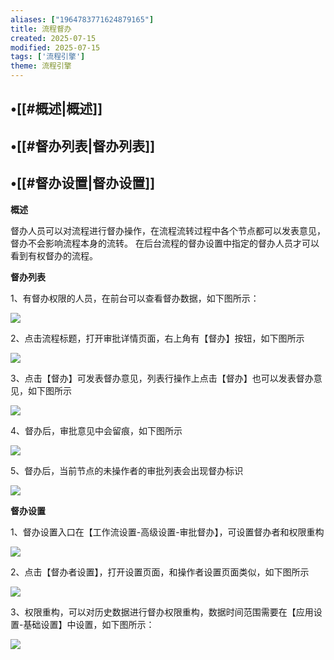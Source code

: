 ```yaml
---
aliases: ["1964783771624879165"]
title: 流程督办
created: 2025-07-15
modified: 2025-07-15
tags: ['流程引擎']
theme: 流程引擎
---
```


## •[[#概述|概述]]

## •[[#督办列表|督办列表]]

## •[[#督办设置|督办设置]]

**概述**

督办人员可以对流程进行督办操作，在流程流转过程中各个节点都可以发表意见，督办不会影响流程本身的流转。 在后台流程的督办设置中指定的督办人员才可以看到有权督办的流程。

**督办列表**

1、有督办权限的人员，在前台可以查看督办数据，如下图所示：

![](eb91b0a91a3c12bb6d1db23f00cb37ac.jpg)

2、点击流程标题，打开审批详情页面，右上角有【督办】按钮，如下图所示

![](6fb10b4459a4bb849adeaf2c2876074a.jpg)

3、点击【督办】可发表督办意见，列表行操作上点击【督办】也可以发表督办意见，如下图所示

![](7fb007edec6e8311bfd2c047988231d4.jpg)

4、督办后，审批意见中会留痕，如下图所示

![](11f9feb9c7c0f153d88056d0cba92764.jpg)

5、督办后，当前节点的未操作者的审批列表会出现督办标识

![](4717a940bb428fd309832ffec3e3c050.jpg)

**督办设置**

1、督办设置入口在【工作流设置-高级设置-审批督办】，可设置督办者和权限重构

![](0eb61d704cd4cd8e91946dd00f379dfd.jpg)

2、点击【督办者设置】，打开设置页面，和操作者设置页面类似，如下图所示

![](73b41a7c523fe66746b9bbe7bbbbf0ff.jpg)

3、权限重构，可以对历史数据进行督办权限重构，数据时间范围需要在【应用设置-基础设置】中设置，如下图所示：

![](fa5f373cd995628ecfd0bc8da3973975.jpg)